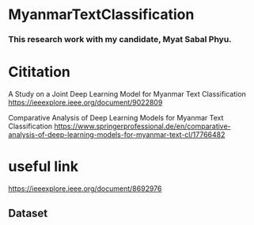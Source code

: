 # MyanmarTextClassification

### This research work with my candidate, Myat Sabal Phyu.



# Cititation
A Study on a Joint Deep Learning Model for Myanmar Text Classification
https://ieeexplore.ieee.org/document/9022809

Comparative Analysis of Deep Learning Models for Myanmar Text Classification
https://www.springerprofessional.de/en/comparative-analysis-of-deep-learning-models-for-myanmar-text-cl/17766482

# useful link
https://ieeexplore.ieee.org/document/8692976
## Dataset
